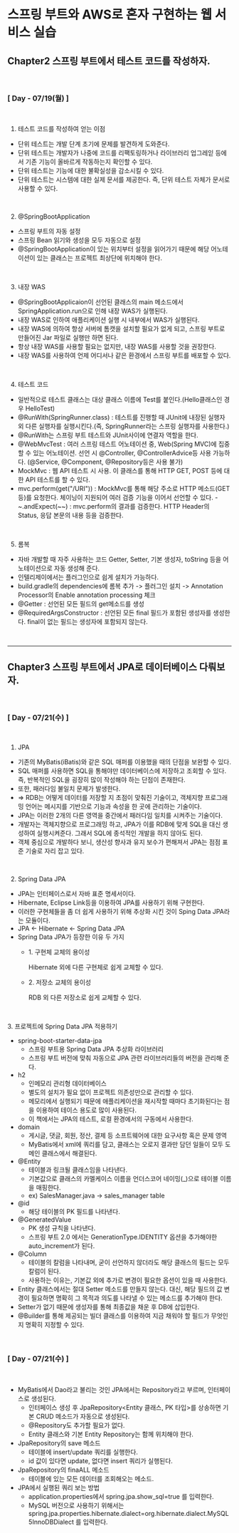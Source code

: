 # 스프링 부트와 AWS로 혼자 구현하는 웹 서비스 실습

## Chapter2 스프링 부트에서 테스트 코드를 작성하자.
<br>

### [ Day - 07/19(월) ]
 
<br>

1. 테스트 코드를 작성하여 얻는 이점
  - 단위 테스트는 개발 단계 초기에 문제를 발견하게 도와준다.
  - 단위 테스트는 개발자가 나중에 코드를 리팩토링하거나 라이브러리 업그레읻 등에서 기존 기능이 올바르게 작동하는지 확인할 수 있다.
  - 단위 테스트는 기능에 대한 불확실성을 감소시킬 수 있다.
   - 단위 테스트는 시스템에 대한 실제 문서를 제공한다. 즉, 단위 테스트 자체가 문서로 사용할 수 있다.

<br>

2. @SpringBootApplication
- 스프링 부트의 자동 설정
- 스프링 Bean 읽기와 생성을 모두 자동으로 설정
 - @SpringBootApplication이 있는 위치부터 설정을 읽어가기 때문에 해당 어노테이션이 있는 클래스는 프로젝트 최상단에 위치해야 한다.

<br>

3. 내장 WAS
 - @SpringBootApplicaion이 선언된 클래스의 main 메소드에서 SpringApplication.run으로 인해 내장 WAS가 실행된다.
  - 내장 WAS로 인하여 애플리케이션 실행 시 내부에서 WAS가 실행된다.
- 내장 WAS에 의하여 항상 서버에 톰캣을 설치할 필요가 없게 되고, 스프링 부트로 만들어진 Jar 파일로 실행만 하면 된다.
 - 항상 내장 WAS를 사용할 필요는 없지만, 내장 WAS를 사용할 것을 권장한다.
  - 내장 WAS를 사용하여 언제 어디서나 같은 환경에서 스프링 부트를 배포할 수 있다.

<br>

4. 테스트 코드
- 일반적으로 테스트 클래스는 대상 클래스 이름에 Test를 붙인다.(Hello클래스인 경우 HelloTest)
- @RunWith(SpringRunner.class) : 테스트를 진행할 때 JUnit에 내장된 실행자 외 다른 실행자를 실행시킨다.(즉, SpringRunner라는 스프링 실행자를 사용한다.)
 - @RunWith는 스프링 부트 테스트와 JUnit사이에 연결자 역할을 한다.
 - @WebMvcTest : 여러 스프링 테스트 어노테이션 중, Web(Spring MVC)에 집중할 수 있는 어노테이션. 선언 시 @Controller, @ControllerAdvice등 사용 가능하다. (@Service, @Component, @Repository등은 사용 불가)
  - MockMvc : 웹 API 테스트 시 사용. 이 클래스를 통해 HTTP GET, POST 등에 대한 API 테스트를 할 수 있다.
   - mvc.perform(get("/URI")) : MockMvc를 통해 해당 주소로 HTTP 메소드(GET 등)를 요청한다. 체이닝이 지원되어 여러 검증 기능을 이어서 선언할 수 있다.
    - ~.andExpect(~~) : mvc.perform의 결과를 검증한다. HTTP Header의 Status, 응답 본문의 내용 등을 검증한다.

<br>

5. 롬복
- 자바 개발할 때 자주 사용하는 코드 Getter, Setter, 기본 생성자, toString 등을 어노테이션으로 자동 생성해 준다.
 - 인텔리제이에서는 플러그인으로 쉽게 설치가 가능하다.
  - build.gradle의 dependencies에 롬복 추가 -> 플러그인 설치 -> Annotation Processor의 Enable annotation processing 체크
   - @Getter : 선언된 모든 필드의 get메소드를 생성
   - @RequiredArgsConstructor : 선언된 모든 final 필드가 포함된 생성자를 생성한다. final이 없는 필드는 생성자에 포함되지 않는다.

<br>

<hr>

## Chapter3 스프링 부트에서 JPA로 데이터베이스 다뤄보자.
<br>

### [ Day - 07/21(수) ]

<br>

1. JPA
 - 기존의 MyBatis(iBatis)와 같은 SQL 매퍼를 이용했을 때의 단점을 보완할 수 있다.
 - SQL 매퍼를 사용하면 SQL을 통해야만 데이터베이스에 저장하고 조회할 수 있다. 즉, 반복적인 SQL을 굉장히 많이 작성해야 하는 단점이 존재한다.
 - 또한, 패러다임 불일치 문제가 발생한다.
 - => RDB는 어떻게 데이터를 저장할 지 초점이 맞춰진 기술이고, 객체지향 프로그래밍 언어는 메시지를 기반으로 기능과 속성을 한 곳에 관리하는 기술이다.
 - JPA는 이러한 2개의 다른 영역을 중간에서 패러다임 일치를 시켜주는 기술이다.
 - 개발자는 객체지향으로 프로그래밍 하고, JPA가 이를 RDB에 맞게 SQL을 대신 생성하여 실행시켜준다. 그래서 SQL에 종석적인 개발을 하지 않아도 된다.
 - 객체 중심으로 개발하다 보니, 생산성 향사과 유지 보수가 편해져서 JPA는 점점 표준 기술로 자리 잡고 있다.

<br>

 2. Spring Data JPA
 - JPA는 인터페이스로서 자바 표준 명세서이다.
 - Hibernate, Eclipse Link등을 이용하여 JPA를 사용하기 위해 구현한다.
 - 이러한 구현체들을 좀 더 쉽게 사용하기 위해 추상화 시킨 것이 Sping Data JPA라는 모듈이다.
 - JPA <- Hibernate <- Spring Data JPA
- Spring Data JPA가 등장한 이유 두 가지
    - 1. 구현체 교체의 용이성

        Hibernate 외에 다른 구현체로 쉽게 교체할 수 있다.

    - 2. 저장소 교체의 용이성

        RDB 외 다른 저장소로 쉽게 교체할 수 있다.

<br>

3. 프로젝트에 Spring Data JPA 적용하기

- spring-boot-starter-data-jpa
    - 스프링 부트용 Spring Data JPA 추상화 라이브러리
    - 스프링 부트 버전에 맞춰 자동으로 JPA 관련 라이브러리들의 버전을 관리해 준다.
- h2
    - 인메모리 관리형 데이터베이스
    - 별도의 설치가 필요 없이 프로젝트 의존성만으로 관리할 수 있다.
    - 메모리에서 실행되기 때문에 애플리케이션을 재시작할 때마다 초기화된다는 점을 이용하여 테이스 용도로 많이 사용된다.
    - 이 책에서는 JPA의 테스트, 로컬 환경에서의 구동에서 사용한다.
- domain
    - 게시글, 댓글, 회원, 정산, 결제 등 소프트웨어에 대한 요구사항 혹은 문제 영역
    - MyBatis에서 xml에 쿼리를 담고, 클래스는 오로지 결과만 담던 일들이 모두 도메인 클래스에서 해결된다.
- @Entity
    - 테이블과 링크될 클래스임을 나타낸다.
    - 기본값으로 클래스의 카멜케이스 이름을 언더스코어 네이밍(_)으로 테이블 이름을 매핑한다.
    - ex) SalesManager.java → sales_manager table
- @id
    - 해당 테이블의 PK 필드를 나타낸다.
- @GeneratedValue
    - PK 생성 규칙을 나타낸다.
    - 스프링 부트 2.0 에서는 GenerationType.IDENTITY 옵션을 추가해야한 auto_increment가 된다.
- @Column
    - 테이블의 칼럼을 나타내며, 굳이 선언하지 않더라도 해당 클래스의 필드는 모두 칼럼이 된다.
    - 사용하는 이유는, 기본값 외에 추가로 변경이 필요한 옵션이 있을 때 사용한다.
- Entity 클래스에서는 절대 Setter 메소드를 만들지 않는다. 대신, 해당 필드의 값 변경이 필요하면 명확히 그 목적과 의도를 나타낼 수 있는 메소드를 추가해야 한다.
- Setter가 없기 때문에 생성자를 통해 최종값을 채운 후 DB에 삽입한다.
- @Builder를 통해 제공되는 빌더 클래스를 이용하여 지금 채워야 할 필드가 무엇인지 명확히 지정할 수 있다.
  
<br>

### [ Day - 07/21(수) ]

<br>

- MyBatis에서 Dao라고 불리는 것인 JPA에서는 Repository라고 부르며, 인터페이스로 생성된다.
  - 인터페이스 생성 후 JpaRepository<Entity 클래스, PK 타입>를 상송하면 기본 CRUD 메소드가 자동으로 생성된다.
  - @Repository도 추가할 필요가 없다.
  - Entity 클래스와 기본 Entity Repository는 함께 위치해야 한다.
- JpaRepository의 save 메소드
  - 테이블에 insert/update 쿼리를 실행한다.
  - id 값이 있다면 update, 없다면 insert 쿼리가 실행된다.
- JpaRepository의 finaALL 메소드
  - 테이블에 있는 모든 데이터를 조회해오는 메소드.
- JPA에서 실행된 쿼리 보는 방법
  - application.properties에서 spring.jpa.show_sql=true 를 입력한다.
  - MySQL 버전으로 사용하기 위해서는 spring.jpa.properties.hibernate.dialect=org.hibernate.dialect.MySQL5InnoDBDialect 를 입력한다.
  
